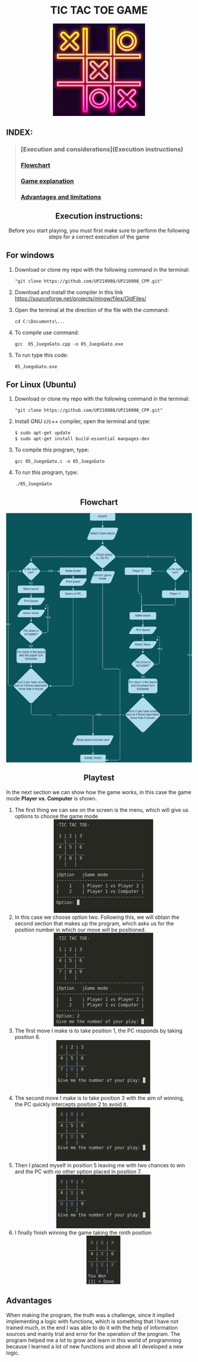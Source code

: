 <div align= "center">

<h1> TIC TAC TOE GAME </h1>

<img src="../imagenes/gatoimagen1.png" height="250" width="250"> 
 <div align = "justify">
 
<h2>INDEX:</h2> 

>### [Execution and considerations](Execution instructions)  
>### [Flowchart](Flowchart)  
>### [Game explanation](Playtest)  
>### [Advantages and limitations](Advantages)  
</div>
  
</div align="center">
   
<div align="center">
  <h2>Execution instructions:</h2>
  Before you start playing, you must first make sure to perform the following steps for a correct execution of the game
</div align="center">

<h2>For windows</h2>

1. Download or clone my repo with the following command in the terminal:
   
       "git clone https://github.com/UP210908/UP210908_CPP.git"

2. Download and install the compiler in this link https://sourceforge.net/projects/mingw/files/OldFiles/ 
3. Open the terminal at the direction of the file with the command:

       cd C:\Documents\...

4. To compile use command:

       gcc  05_JuegoGato.cpp -o 05_JuegoGato.exe

5. To run type this code:

       05_JuegoGato.exe

<h2> For Linux (Ubuntu)</h2>

1. Download or clone my repo with the following command in the terminal:
   
       "git clone https://github.com/UP210908/UP210908_CPP.git"

2. Install GNU c/c++ compiler, open the terminal and type:

       $ sudo apt-get update
       $ sudo apt-get install build-essential manpages-dev

3. To compile this program, type:

       gcc 05_JuegoGato.c -o 05_JuegoGato

4. To run this program, type:
   
       ./05_JuegoGato

<div align="center">

 <h2>Flowchart</h2>
<img src="../imagenes/diagrama.png" align="center">
 
 <h2>Playtest</h2>
</div align="center">

In the next section we can show how the game works, in this case the game mode <b>Player vs. Computer</b> is shown.

<ol>
<li> The first thing we can see on the screen is the menu, which will give us options to choose the game mode
     <div align="center">
     <img src="../imagenes/Screengato1.png">
     </div>
<li>In this case we choose option two. Following this, we will obtain the second section that makes up the program, which asks us for the position number in which our move will be positioned.
     <div align="center">
     <img src="../imagenes/Screengato2.png">
 </div>
 <li>The first move I make is to take position 1, the PC responds by taking position 8.
     <div align="center">
     <img src="../imagenes/Screengato3.png">
      </div>
<li>The second move I make is to take position 3 with the aim of winning, the PC quickly intercepts position 2 to avoid it.
     <div align="center">
     <img src="../imagenes/Screengato4.png">
      </div>
<li>Then I placed myself in position 5 leaving me with two chances to win and the PC with no other option placed in position 7.      
     <div align="center">
     <img src="../imagenes/Screengato5.png">
      </div>
<li>I finally finish winning the game taking the ninth position
     <div align="center">
     <img src="../imagenes/Screengato6.png">
      </div>   
</ol>

<h2>Advantages</h2>

When making the program, the truth was a challenge, since it implied implementing a logic with functions, which is something that I have not trained much, in the end I was able to do it with the help of information sources and mainly trial and error for the operation of the program.
The program helped me a lot to grow and learn in this world of programming because I learned a lot of new functions and above all I developed a new logic.




